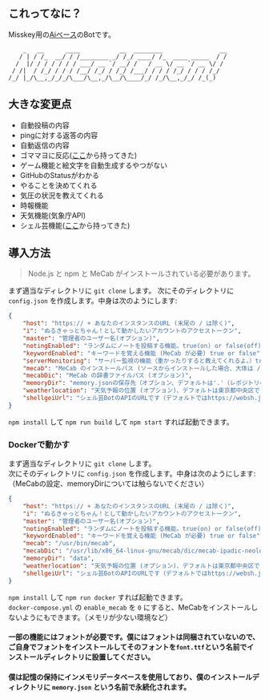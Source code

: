 ## これってなに？
Misskey用の[Aiベース](https://github.com/syuilo/ai)のBotです。
 ```
     _   __      ____           __  ________                __
    / | / /_  __/ / /________ _/ /_/ ____/ /_  ____ _____  / /
   /  |/ / / / / / / ___/ __ `/ __/ /   / __ \/ __ `/ __ \/ /
  / /|  / /_/ / / / /__/ /_/ / /_/ /___/ / / / /_/ / / / /_/
/_/ |_/\__,_/_/_/\___/\__,_/\__/\____/_/ /_/\__,_/_/ /_(_)
```

## 大きな変更点
- 自動投稿の内容
- pingに対する返答の内容
- 自動返信の内容
- ゴママヨに反応([ここ](https://github.com/ThinaticSystem/gomamayo.js)から持ってきた)
- ゲーム機能と絵文字を自動生成するやつがない
- GitHubのStatusがわかる
- やることを決めてくれる
- 気圧の状況を教えてくれる
- 時報機能
- 天気機能(気象庁API)
- シェル芸機能([ここ](https://github.com/sim1222/shellgei-misskey)から持ってきた)

## 導入方法
> Node.js と npm と MeCab がインストールされている必要があります。

まず適当なディレクトリに `git clone` します。
次にそのディレクトリに `config.json` を作成します。中身は次のようにします:
``` json
{
	"host": "https:// + あなたのインスタンスのURL (末尾の / は除く)",
	"i": "ぬるきゃっとちゃん！として動かしたいアカウントのアクセストークン",
	"master": "管理者のユーザー名(オプション)",
	"notingEnabled": "ランダムにノートを投稿する機能。true(on) or false(off)",
	"keywordEnabled": "キーワードを覚える機能 (MeCab が必要) true or false",
	"serverMonitoring": "サーバー監視の機能（重かったりすると教えてくれるよ。）true or false",
	"mecab": "MeCab のインストールパス (ソースからインストールした場合、大体は /usr/local/bin/mecab) true or false",
	"mecabDic": "MeCab の辞書ファイルパス (オプション)",
	"memoryDir": "memory.jsonの保存先（オプション、デフォルトは'.'（レポジトリのルートです））",
	"weatherlocation": "天気予報の位置 (オプション)、デフォルトは東京都中央区です",
	"shellgeiUrl": "シェル芸BotのAPIのURLです（デフォルトではhttps://websh.jiro4989.com/api/shellgei）"
}
```
`npm install` して `npm run build` して `npm start` すれば起動できます。

### Dockerで動かす
まず適当なディレクトリに `git clone` します。<br>
次にそのディレクトリに `config.json` を作成します。中身は次のようにします:
（MeCabの設定、memoryDirについては触らないでください）
``` json
{
	"host": "https:// + あなたのインスタンスのURL (末尾の / は除く)",
	"i": "ぬるきゃっとちゃん！として動かしたいアカウントのアクセストークン",
	"master": "管理者のユーザー名(オプション)",
	"notingEnabled": "ランダムにノートを投稿する機能。true(on) or false(off)",
	"keywordEnabled": "キーワードを覚える機能 (MeCab が必要) true or false",
	"mecab": "/usr/bin/mecab",
	"mecabDic": "/usr/lib/x86_64-linux-gnu/mecab/dic/mecab-ipadic-neologd/",
	"memoryDir": "data",
	"weatherlocation": "天気予報の位置 (オプション)、デフォルトは東京都中央区です",
	"shellgeiUrl": "シェル芸BotのAPIのURLです（デフォルトではhttps://websh.jiro4989.com/api/shellgei）"
}
```
`npm install` して `npm run docker` すれば起動できます。<br>
`docker-compose.yml` の `enable_mecab` を `0` にすると、MeCabをインストールしないようにもできます。（メモリが少ない環境など）

#### 一部の機能にはフォントが必要です。僕にはフォントは同梱されていないので、ご自身でフォントをインストールしてそのフォントを`font.ttf`という名前でインストールディレクトリに設置してください。
#### 僕は記憶の保持にインメモリデータベースを使用しており、僕のインストールディレクトリに `memory.json` という名前で永続化されます。
